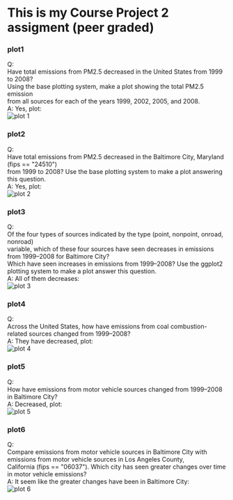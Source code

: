 # This is my Course Project 2 assigment (peer graded)
### plot1
Q:<br>Have total emissions from PM2.5 decreased in the United States from 1999 to 2008? <br>
Using the base plotting system, make a plot showing the total PM2.5 emission <br>
from all sources for each of the years 1999, 2002, 2005, and 2008.<br>
A: Yes, plot:<br>
![plot 1](https://github.com/11sdz/ExploratoryData/blob/main/Course%20Project%202/plot1.png)

### plot2
Q:<br>Have total emissions from PM2.5 decreased in the Baltimore City, Maryland (fips == "24510")<br>
from 1999 to 2008? Use the base plotting system to make a plot answering this question.<br>
A: Yes, plot:<br>
![plot 2](https://github.com/11sdz/ExploratoryData/blob/main/Course%20Project%202/plot2.png)


### plot3
Q:<br>Of the four types of sources indicated by the type (point, nonpoint, onroad, nonroad)<br> 
variable, which of these four sources have seen decreases in emissions from 1999–2008 for Baltimore City? <br>
Which have seen increases in emissions from 1999–2008? Use the ggplot2 plotting system to make a plot answer this question.<br>
A: All of them decreases:<br>
![plot 3](https://github.com/11sdz/ExploratoryData/blob/main/Course%20Project%202/plot3.png)

### plot4
Q:<br>Across the United States, how have emissions from coal combustion-related sources changed from 1999–2008?<br>
A: They have decreased, plot:<br>
![plot 4](https://github.com/11sdz/ExploratoryData/blob/main/Course%20Project%202/plot4.png)

### plot5
Q:<br>How have emissions from motor vehicle sources changed from 1999–2008 in Baltimore City?<br>
A: Decreased, plot:<br>
![plot 5](https://github.com/11sdz/ExploratoryData/blob/main/Course%20Project%202/plot5.png)


### plot6
Q:<br>Compare emissions from motor vehicle sources in Baltimore City with emissions from motor vehicle sources in Los Angeles County,<br>
California (fips == "06037"). Which city has seen greater changes over time in motor vehicle emissions?<br>
A: It seem like the greater changes have been in Baltimore City:<br>
![plot 6](https://github.com/11sdz/ExploratoryData/blob/main/Course%20Project%202/plot6.png)
